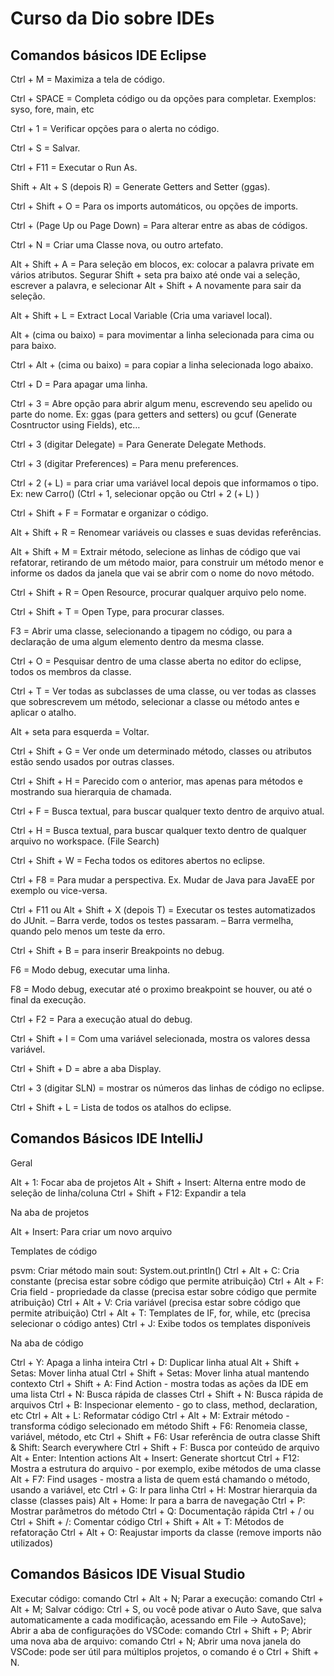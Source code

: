 # Curso da Dio sobre IDEs

## Comandos básicos IDE Eclipse
Ctrl + M = Maximiza a tela de código.

Ctrl + SPACE = Completa código ou da opções para completar.
Exemplos: syso, fore, main, etc

Ctrl + 1 = Verificar opções para o alerta no código.

Ctrl + S = Salvar.

Ctrl + F11 = Executar o Run As.

Shift + Alt + S (depois R) = Generate Getters and Setter (ggas).

Ctrl + Shift + O = Para os imports automáticos, ou opções de imports.

Ctrl + (Page Up ou Page Down) = Para alterar entre as abas de códigos.

Ctrl + N = Criar uma Classe nova, ou outro artefato.

Alt + Shift + A = Para seleção em blocos, ex: colocar a palavra private em vários atributos. Segurar Shift + seta pra baixo até onde vai a seleção, escrever a palavra, e selecionar Alt + Shift + A novamente para sair da seleção.

Alt + Shift + L = Extract Local Variable (Cria uma variavel local).

Alt + (cima ou baixo) = para movimentar a linha selecionada para cima ou para baixo.

Ctrl + Alt + (cima ou baixo) =  para copiar a linha selecionada logo abaixo.

Ctrl + D = Para apagar uma linha.

Ctrl + 3 = Abre opção para abrir algum menu, escrevendo seu apelido ou parte do nome.
Ex: ggas (para getters and setters) ou gcuf (Generate Cosntructor using Fields), etc…

Ctrl + 3 (digitar Delegate) = Para Generate Delegate Methods.

Ctrl + 3 (digitar Preferences) = Para menu preferences.

Ctrl + 2 (+ L) = para criar uma variável local depois que informamos o tipo.
Ex: new Carro() (Ctrl + 1, selecionar opção ou Ctrl + 2 (+ L) )

Ctrl + Shift + F = Formatar e organizar o código.

Alt + Shift + R = Renomear variáveis ou classes e suas devidas referências.

Alt + Shift + M = Extrair método, selecione as linhas de código que vai refatorar, retirando de um método maior, para construir um método menor e informe os dados da janela que vai se abrir com o nome do novo método.

Ctrl + Shift + R = Open Resource, procurar qualquer arquivo pelo nome.

Ctrl + Shift + T = Open Type, para procurar classes.

F3 = Abrir uma classe, selecionando a tipagem no código, ou para a declaração de uma algum elemento dentro da mesma classe.

Ctrl + O = Pesquisar dentro de uma classe aberta no editor do eclipse, todos os membros da classe.

Ctrl + T = Ver todas as subclasses de uma classe, ou ver todas as classes que sobrescrevem um método, selecionar a classe ou método antes e aplicar o atalho.

Alt + seta para esquerda = Voltar.

Ctrl + Shift + G = Ver onde um determinado método, classes ou atributos estão sendo usados por outras classes.

Ctrl + Shift + H = Parecido com o anterior, mas apenas para métodos e mostrando sua hierarquia de chamada.

Ctrl + F = Busca textual, para buscar qualquer texto dentro de arquivo atual.

Ctrl + H = Busca textual, para buscar qualquer texto dentro de qualquer arquivo no workspace. (File Search)

Ctrl + Shift + W = Fecha todos os editores abertos no eclipse.

Ctrl + F8 = Para mudar a perspectiva.
Ex. Mudar de Java para JavaEE por exemplo ou vice-versa.

Ctrl + F11 ou Alt + Shift + X (depois T) = Executar os testes automatizados do JUnit.
– Barra verde, todos os testes passaram.
– Barra vermelha, quando pelo menos um teste da erro.

Ctrl + Shift + B = para inserir Breakpoints no debug.

F6 = Modo debug, executar uma linha.

F8 = Modo debug, executar até o proximo breakpoint se houver, ou até o final da execução.

Ctrl + F2 = Para a execução atual do debug.

Ctrl + Shift + I = Com uma variável selecionada, mostra os valores dessa variável.

Ctrl + Shift + D = abre a aba Display.

Ctrl + 3 (digitar SLN) =  mostrar os números das linhas de código no eclipse.

Ctrl + Shift + L = Lista de todos os atalhos do eclipse.

## Comandos Básicos IDE IntelliJ
Geral

Alt + 1: Focar aba de projetos
Alt + Shift + Insert: Alterna entre modo de seleção de linha/coluna
Ctrl + Shift + F12: Expandir a tela

Na aba de projetos

Alt + Insert: Para criar um novo arquivo

Templates de código

psvm: Criar método main
sout: System.out.println()
Ctrl + Alt + C: Cria constante (precisa estar sobre código que permite atribuição)
Ctrl + Alt + F: Cria field - propriedade da classe (precisa estar sobre código que permite atribuição)
Ctrl + Alt + V: Cria variável (precisa estar sobre código que permite atribuição)
Ctrl + Alt + T: Templates de IF, for, while, etc (precisa selecionar o código antes)
Ctrl + J: Exibe todos os templates disponíveis

Na aba de código

Ctrl + Y: Apaga a linha inteira
Ctrl + D: Duplicar linha atual
Alt + Shift + Setas: Mover linha atual
Ctrl + Shift + Setas: Mover linha atual mantendo contexto
Ctrl + Shift + A: Find Action - mostra todas as ações da IDE em uma lista
Ctrl + N: Busca rápida de classes
Ctrl + Shift + N: Busca rápida de arquivos
Ctrl + B: Inspecionar elemento - go to class, method, declaration, etc
Ctrl + Alt + L: Reformatar código
Ctrl + Alt + M: Extrair método - transforma código selecionado em método
Shift + F6: Renomeia classe, variável, método, etc
Ctrl + Shift + F6: Usar referência de outra classe
Shift & Shift: Search everywhere
Ctrl + Shift + F: Busca por conteúdo de arquivo
Alt + Enter: Intention actions
Alt + Insert: Generate shortcut
Ctrl + F12: Mostra a estrutura do arquivo - por exemplo, exibe métodos de uma classe
Alt + F7: Find usages - mostra a lista de quem está chamando o método, usando a variável, etc
Ctrl + G: Ir para linha
Ctrl + H: Mostrar hierarquia da classe (classes pais)
Alt + Home: Ir para a barra de navegação
Ctrl + P: Mostrar parâmetros do método
Ctrl + Q: Documentação rápida
Ctrl + / ou Ctrl + Shift + /: Comentar código
Ctrl + Shift + Alt + T: Métodos de refatoração
Ctrl + Alt + O: Reajustar imports da classe (remove imports não utilizados)


## Comandos Básicos IDE Visual Studio
Executar código: comando Ctrl + Alt + N;
Parar a execução: comando Ctrl + Alt + M;
Salvar código: Ctrl + S, ou você pode ativar o Auto Save, que salva automaticamente a cada modificação, acessando em File -> AutoSave);
Abrir a aba de configurações do VSCode: comando Ctrl + Shift + P;
Abrir uma nova aba de arquivo: comando Ctrl + N;
Abrir uma nova janela do VSCode: pode ser útil para múltiplos projetos, o comando é o Ctrl + Shift + N.
